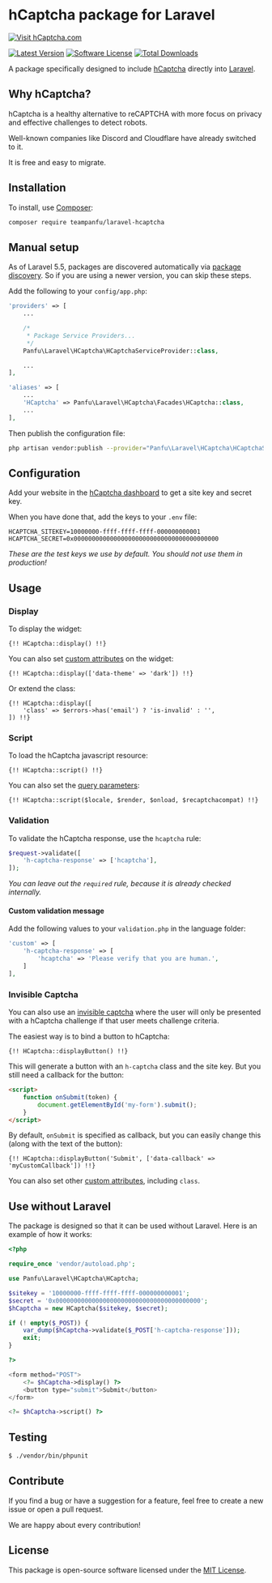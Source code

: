 # hCaptcha package for Laravel

[![Visit hCaptcha.com](https://user-images.githubusercontent.com/59781900/163660320-8209d05d-c7ed-40f3-831b-3dde16904014.png)](https://www.hcaptcha.com/)

[![Latest Version](https://img.shields.io/github/release/teampanfu/laravel-hcaptcha.svg?style=flat-square)](https://github.com/teampanfu/laravel-hcaptcha/releases)
[![Software License](https://img.shields.io/badge/license-MIT-brightgreen.svg?style=flat-square)](LICENSE.md)
[![Total Downloads](https://img.shields.io/packagist/dt/teampanfu/laravel-hcaptcha.svg?style=flat-square)](https://packagist.org/packages/teampanfu/laravel-hcaptcha)

A package specifically designed to include [hCaptcha](https://www.hcaptcha.com) directly into [Laravel](https://laravel.com).

## Why hCaptcha?

hCaptcha is a healthy alternative to reCAPTCHA with more focus on privacy and effective challenges to detect robots.

Well-known companies like Discord and Cloudflare have already switched to it.

It is free and easy to migrate.

## Installation

To install, use [Composer](https://getcomposer.org):

```sh
composer require teampanfu/laravel-hcaptcha
```

## Manual setup

As of Laravel 5.5, packages are discovered automatically via [package discovery](https://laravel.com/docs/9.x/packages#package-discovery). So if you are using a newer version, you can skip these steps.

Add the following to your `config/app.php`:

```php
'providers' => [
    ...

    /*
     * Package Service Providers...
     */
    Panfu\Laravel\HCaptcha\HCaptchaServiceProvider::class,

    ...
],

'aliases' => [
    ...
    'HCaptcha' => Panfu\Laravel\HCaptcha\Facades\HCaptcha::class,
    ...
],
```

Then publish the configuration file:

```sh
php artisan vendor:publish --provider="Panfu\Laravel\HCaptcha\HCaptchaServiceProvider"
```

## Configuration

Add your website in the [hCaptcha dashboard](https://dashboard.hcaptcha.com) to get a site key and secret key.

When you have done that, add the keys to your `.env` file:

```env
HCAPTCHA_SITEKEY=10000000-ffff-ffff-ffff-000000000001
HCAPTCHA_SECRET=0x0000000000000000000000000000000000000000
```

*These are the test keys we use by default. You should not use them in production!*

## Usage

### Display

To display the widget:

```blade
{!! HCaptcha::display() !!}
```

You can also set [custom attributes](https://docs.hcaptcha.com/configuration#hcaptcha-container-configuration) on the widget:

```blade
{!! HCaptcha::display(['data-theme' => 'dark']) !!}
```

Or extend the class:

```blade
{!! HCaptcha::display([
    'class' => $errors->has('email') ? 'is-invalid' : '',
]) !!}
```

### Script

To load the hCaptcha javascript resource:

```blade
{!! HCaptcha::script() !!}
```

You can also set the [query parameters](https://docs.hcaptcha.com/configuration):

```blade
{!! HCaptcha::script($locale, $render, $onload, $recaptchacompat) !!}
```

### Validation

To validate the hCaptcha response, use the `hcaptcha` rule:

```php
$request->validate([
    'h-captcha-response' => ['hcaptcha'],
]);
```

*You can leave out the `required` rule, because it is already checked internally.*

#### Custom validation message

Add the following values to your `validation.php` in the language folder:

```php
'custom' => [
    'h-captcha-response' => [
        'hcaptcha' => 'Please verify that you are human.',
    ]
],
```

### Invisible Captcha

You can also use an [invisible captcha](https://docs.hcaptcha.com/invisible) where the user will only be presented with a hCaptcha challenge if that user meets challenge criteria.

The easiest way is to bind a button to hCaptcha:

```blade
{!! HCaptcha::displayButton() !!}
```

This will generate a button with an `h-captcha` class and the site key. But you still need a callback for the button:

```html
<script>
    function onSubmit(token) {
        document.getElementById('my-form').submit();
    }
</script>
```

By default, `onSubmit` is specified as callback, but you can easily change this (along with the text of the button):

```blade
{!! HCaptcha::displayButton('Submit', ['data-callback' => 'myCustomCallback']) !!}
```

You can also set other [custom attributes](https://docs.hcaptcha.com/configuration#hcaptcha-container-configuration), including `class`.

## Use without Laravel

The package is designed so that it can be used without Laravel. Here is an example of how it works:

```php
<?php

require_once 'vendor/autoload.php';

use Panfu\Laravel\HCaptcha\HCaptcha;

$sitekey = '10000000-ffff-ffff-ffff-000000000001';
$secret = '0x0000000000000000000000000000000000000000';
$hCaptcha = new HCaptcha($sitekey, $secret);

if (! empty($_POST)) {
    var_dump($hCaptcha->validate($_POST['h-captcha-response']));
    exit;
}

?>

<form method="POST">
    <?= $hCaptcha->display() ?>
    <button type="submit">Submit</button>
</form>

<?= $hCaptcha->script() ?>
```

## Testing

```sh
$ ./vendor/bin/phpunit
```

## Contribute

If you find a bug or have a suggestion for a feature, feel free to create a new issue or open a pull request.

We are happy about every contribution!

## License

This package is open-source software licensed under the [MIT License](LICENSE).
